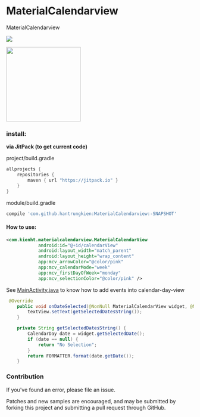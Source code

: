 # MaterialCalendarview
MaterialCalendarview

[![](https://jitpack.io/v/hantrungkien/MaterialCalendarview.svg)](https://jitpack.io/#hantrungkien/MaterialCalendarview)

<a><img src="./image/screenshot.jpg" width="200"></a>

### install:

**via JitPack (to get current code)**

project/build.gradle
````gradle
allprojects {
    repositories {
        maven { url "https://jitpack.io" }
    }
}
````
module/build.gradle
````gradle
compile 'com.github.hantrungkien:MaterialCalendarview:-SNAPSHOT'
````

#### How to use:

````xml
<com.kienht.materialcalendarview.MaterialCalendarView
            android:id="@+id/calendarView"
            android:layout_width="match_parent"
            android:layout_height="wrap_content"
            app:mcv_arrowColor="@color/pink"
            app:mcv_calendarMode="week"
            app:mcv_firstDayOfWeek="monday"
            app:mcv_selectionColor="@color/pink" />
````

See [MainActivity.java](https://github.com/hantrungkien/MaterialCalendarview/blob/master/sample/src/main/java/com/kienht/materialcalendarview/sample/MainActivity.java) to know how to add events into calendar-day-view

````Java
 @Override
    public void onDateSelected(@NonNull MaterialCalendarView widget, @Nullable CalendarDay date, boolean selected) {
        textView.setText(getSelectedDatesString());
    }

    private String getSelectedDatesString() {
        CalendarDay date = widget.getSelectedDate();
        if (date == null) {
            return "No Selection";
        }
        return FORMATTER.format(date.getDate());
    }
````

### Contribution

If you've found an error, please file an issue.

Patches and new samples are encouraged, and may be submitted by forking this project and submitting a pull request through GitHub.
